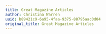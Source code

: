 ```yaml
---
title: Great Magazine Articles
author: Christina Warren
uuid: b89421c9-6a95-4faa-9375-88795aac0d04
original_title: Great Magazine Articles
---
```


